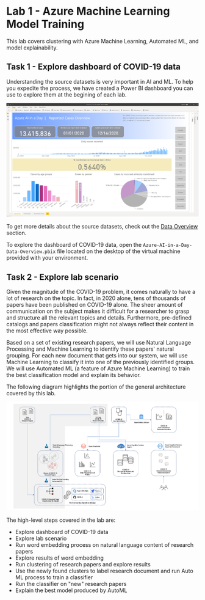 # Lab 1 - Azure Machine Learning Model Training

This lab covers clustering with Azure Machine Learning, Automated ML, and model explainability.

## Task 1 - Explore dashboard of COVID-19 data

Understanding the source datasets is very important in AI and ML. To help you expedite the process, we have created a Power BI dashboard you can use to explore them at the begining of each lab.

![Azure AI in a Day datasets](../media/data-overview-01-01.png)

To get more details about the source datasets, check out the [Data Overview](../data-overview.md) section.

To explore the dashboard of COVID-19 data, open the `Azure-AI-in-a-Day-Data-Overview.pbix` file located on the desktop of the virtual machine provided with your environment.

## Task 2 - Explore lab scenario

Given the magnitude of the COVID-19 problem, it comes naturally to have a lot of research on the topic. In fact, in 2020 alone, tens of thousands of papers have been published on COVID-19 alone. The sheer amount of communication on the subject makes it difficult for a researcher to grasp and structure all the relevant topics and details. Furthermore, pre-defined catalogs and papers classification might not always reflect their content in the most effective way possible.

Based on a set of existing research papers, we will use Natural Language Processing and Machine Learning to identify these papers' natural grouping. For each new document that gets into our system, we will use Machine Learning to classify it into one of the previously identified groups. We will use Automated ML (a feature of Azure Machine Learning) to train the best classification model and explain its behavior.

The following diagram highlights the portion of the general architecture covered by this lab.

![Architecture for Lab 1](./../media/Architecture-1.png)

The high-level steps covered in the lab are:

- Explore dashboard of COVID-19 data
- Explore lab scenario
- Run word embedding process on natural language content of research papers
- Explore results of word embedding
- Run clustering of research papers and explore results
- Use the newly found clusters to label research document and run Auto ML process to train a classifier
- Run the classifier on "new" research papers
- Explain the best model produced by AutoML
